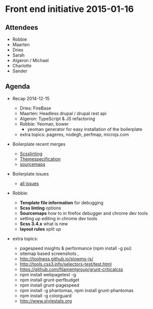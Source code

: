 # Front end initiative 2015-01-16

## Attendees
  * Robbie
  * Maarten
  * Dries
  * Sarah
  * Algeron / Michael
  * Charlotte
  * Sander

## Agenda

  * Recap 2014-12-15
    * Dries: FireBase
    * Maarten: Headless drupal / drupal rest api
    * Algeron: TypeScript & JS refactoring
    * Robbie: Yeoman, bower
      * yeoman generator for easy installation of the boilerplate
    * extra topics: pageres, nodegh, perfmap, microjs.com


  * Boilerplate recent merges
    * [Scsslinting](https://github.com/Crosscheck/drupal-theme-boilerplate/pull/40)
    * [Themespecification](https://github.com/Crosscheck/drupal-theme-boilerplate/pull/38)
    * [sourcemaps](https://github.com/Crosscheck/drupal-theme-boilerplate/pull/34)
    
  
  * Boilerplate issues
    * [all issues](https://github.com/Crosscheck/drupal-theme-boilerplate/issues) 

  * Robbie: 
    * **Template file information** for debugging
    * **Scss linting** options 
    * **Sourcemaps** how to in firefox debugger and chrome dev tools
    * setting up editing in chrome dev tools
    * **Scss 3.4.x** what is new
    * **layout rules** split up

  * extra topics: 
    * pagespeed insights & performance (npm install -g psi)
    * sitemap based screenshots ,
    * http://toolness.github.io/slowmo-js/
    * http://tools.css3.info/selectors-test/test.html
    * https://github.com/filamentgroup/grunt-criticalcss
    * npm install webpagetest -g
    * npm install grunt-perfbudget
    * npm install grunt-pagespeed
    * npm install -g phantomas, npm install grunt-phantomas
    * npm install -g colorguard
    * http://www.stylestats.org

